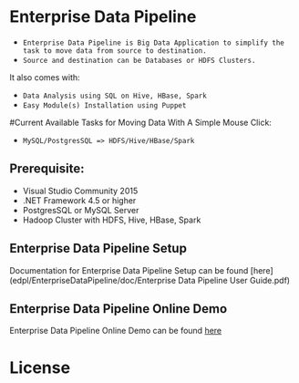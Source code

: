 # Enterprise Data Pipeline
- ```Enterprise Data Pipeline is Big Data Application to simplify the task to move data from source to destination.```
- ```Source and destination can be Databases or HDFS Clusters.```


It also comes with:
- ```Data Analysis using SQL on Hive, HBase, Spark```
- ```Easy Module(s) Installation using Puppet ```


#Current Available Tasks for Moving Data With A Simple Mouse Click:
- ```MySQL/PostgresSQL => HDFS/Hive/HBase/Spark```


## Prerequisite:
- Visual Studio Community 2015
- .NET Framework 4.5 or higher
- PostgresSQL or MySQL Server
- Hadoop Cluster with HDFS, Hive, HBase, Spark


## Enterprise Data Pipeline Setup
Documentation for Enterprise Data Pipeline Setup can be found [here](edpl/EnterpriseDataPipeline/doc/Enterprise Data Pipeline User Guide.pdf)


## Enterprise Data Pipeline Online Demo 
Enterprise Data Pipeline Online Demo can be found [here](http://142.0.252.93/sv4udatapipeline)



# License
